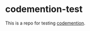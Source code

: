 # codemention-test

This is a repo for testing [codemention](https://github.com/tobyhs/codemention).

